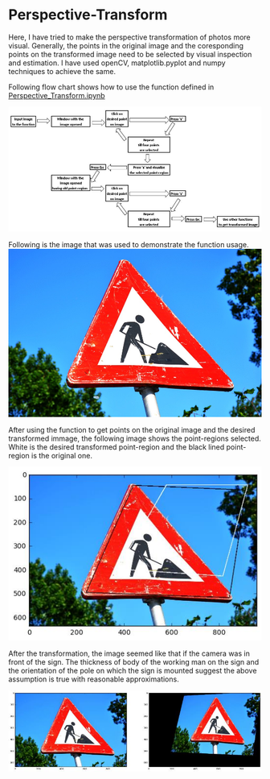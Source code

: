 # Perspective-Transform
[image1]: ./examples/example.jpg "example"
[image2]: ./examples/Region.jpg "region"
[image3]: ./examples/compare.jpg "transformed"
[image4]: ./examples/using.jpg "using"


Here, I have tried to make the perspective transformation of photos more visual. Generally, the points in the original image and the coresponding points on the transformed image need to be selected by visual inspection and estimation. I have used openCV, matplotlib.pyplot and numpy techniques to achieve the same.

Following flow chart shows how to use the function defined in [Perspective_Transform.ipynb](Perspective_Transform.ipynb)

![alt text<>][image4]

Following is the image that was used to demonstrate the function usage. ![alt text][image1]

After using the function to get points on the original image and the desired transformed immage, the following image shows the point-regions selected. White is the desired transformed point-region and the black lined point-region is the original one.

![alt text][image2]

After the transformation, the image seemed like that if the camera was in front of the sign. The thickness of body of the working man on the sign and the orientation of the pole on which the sign is mounted suggest the above assumption is true with reasonable approximations.

![alt text][image3]
